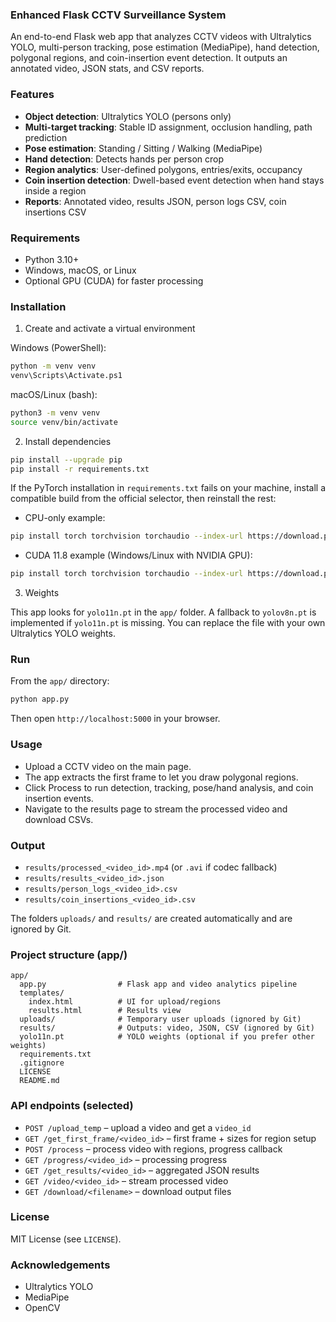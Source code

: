 ### Enhanced Flask CCTV Surveillance System

An end-to-end Flask web app that analyzes CCTV videos with Ultralytics YOLO, multi-person tracking, pose estimation (MediaPipe), hand detection, polygonal regions, and coin-insertion event detection. It outputs an annotated video, JSON stats, and CSV reports.

### Features
- **Object detection**: Ultralytics YOLO (persons only)
- **Multi-target tracking**: Stable ID assignment, occlusion handling, path prediction
- **Pose estimation**: Standing / Sitting / Walking (MediaPipe)
- **Hand detection**: Detects hands per person crop
- **Region analytics**: User-defined polygons, entries/exits, occupancy
- **Coin insertion detection**: Dwell-based event detection when hand stays inside a region
- **Reports**: Annotated video, results JSON, person logs CSV, coin insertions CSV

### Requirements
- Python 3.10+
- Windows, macOS, or Linux
- Optional GPU (CUDA) for faster processing

### Installation
1) Create and activate a virtual environment

Windows (PowerShell):
```bash
python -m venv venv
venv\Scripts\Activate.ps1
```

macOS/Linux (bash):
```bash
python3 -m venv venv
source venv/bin/activate
```

2) Install dependencies

```bash
pip install --upgrade pip
pip install -r requirements.txt
```

If the PyTorch installation in `requirements.txt` fails on your machine, install a compatible build from the official selector, then reinstall the rest:
- CPU-only example:
```bash
pip install torch torchvision torchaudio --index-url https://download.pytorch.org/whl/cpu
```
- CUDA 11.8 example (Windows/Linux with NVIDIA GPU):
```bash
pip install torch torchvision torchaudio --index-url https://download.pytorch.org/whl/cu118
```

3) Weights

This app looks for `yolo11n.pt` in the `app/` folder. A fallback to `yolov8n.pt` is implemented if `yolo11n.pt` is missing. You can replace the file with your own Ultralytics YOLO weights.

### Run
From the `app/` directory:
```bash
python app.py
```
Then open `http://localhost:5000` in your browser.

### Usage
- Upload a CCTV video on the main page.
- The app extracts the first frame to let you draw polygonal regions.
- Click Process to run detection, tracking, pose/hand analysis, and coin insertion events.
- Navigate to the results page to stream the processed video and download CSVs.

### Output
- `results/processed_<video_id>.mp4` (or `.avi` if codec fallback)
- `results/results_<video_id>.json`
- `results/person_logs_<video_id>.csv`
- `results/coin_insertions_<video_id>.csv`

The folders `uploads/` and `results/` are created automatically and are ignored by Git.

### Project structure (app/)
```
app/
  app.py                # Flask app and video analytics pipeline
  templates/
    index.html          # UI for upload/regions
    results.html        # Results view
  uploads/              # Temporary user uploads (ignored by Git)
  results/              # Outputs: video, JSON, CSV (ignored by Git)
  yolo11n.pt            # YOLO weights (optional if you prefer other weights)
  requirements.txt
  .gitignore
  LICENSE
  README.md
```

### API endpoints (selected)
- `POST /upload_temp` – upload a video and get a `video_id`
- `GET /get_first_frame/<video_id>` – first frame + sizes for region setup
- `POST /process` – process video with regions, progress callback
- `GET /progress/<video_id>` – processing progress
- `GET /get_results/<video_id>` – aggregated JSON results
- `GET /video/<video_id>` – stream processed video
- `GET /download/<filename>` – download output files

### License
MIT License (see `LICENSE`).

### Acknowledgements
- Ultralytics YOLO
- MediaPipe
- OpenCV


